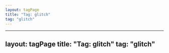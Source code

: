 ```yaml
---
layout: tagPage
title: "Tag: glitch"
tag: "glitch"
---
```

---
layout: tagPage
title: "Tag: glitch"
tag: "glitch"
---
